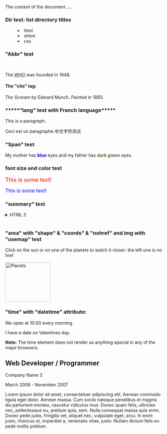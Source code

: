 
<html>
<head>
<title>Title of the document</title>
</head>

<body>
The content of the document......<br>

<h3>Dir test: list directory titles</h3>
<dir>
  <li>html</li>
  <li>xhtml</li>
  <li>css</li>
</dir>

<h3> "Abbr" test</h3><br>
<p>The <abbr title="World Health Organization">WHO</abbr> was founded in 1948.</p>

<h4>The "cite" tag:</h4>
<p><cite>The Scream</cite> by Edward Munch. Painted in 1893.</p>



<h3>*****"lang" test with Franch language*****</h3>
<p>This is a paragraph.</p>
<p lang="fr">Ceci est un paragraphe.中文字符测试</p>

<h3>"Span" test</h3>
<p>My mother has <span style="color:blue;font-weight:bold">blue</span> eyes and my father has 
<span style="color:darkolivegreen;font-weight:bold">dark green</span> eyes.</p>

<h3>font size and color test</h3>
<p><font size="4" color="red">This is some text!</font></p>
<p><font size="3" color="blue">This is some text!</font></p>

<h3>"summary" test</h3>
<details>
<summary>HTML 5</summary>
This document teaches you everything you have to learn about HTML 5.
</details><br>
</body>


<h3>"area" with "shape" & "coords" & "nohref" and img with "usemap" test</h3>
<p>Click on the sun or on one of the planets to watch it closer: the left one is no href</p>

<img src="http://www.w3schools.com/tags/planets.gif" width="145" height="126" alt="Planets" usemap="#planetmap">

<map name="planetmap">
  <area shape="rect" coords="0,0,82,126" alt="Sun" nohref="nohref" href="http://www.w3schools.com/tags/sun.htm">
  <area shape="circle" coords="90,58,3" alt="Mercury" href="http://www.w3schools.com/tags/mercur.htm">
  <area shape="circle" coords="124,58,8" alt="Venus"  href="http://www.w3schools.com/tags/venus.htm">
</map>

<h3>"time" with "datetime" attribute:</h3>
<p>We open at <time>10:00</time> every morning.</p>

<p>I have a date on <time datetime="2008-02-14 20:00">Valentines day</time>.</p>

<p><b>Note:</b> The time element does not render as anything special in any of the major browsers.</p>

<!-- Position #3 --> 
<div itemscope itemtype="http://schema.org/Organization">    
<h2><span itemprop="jobTitle">Web Developer / Programmer</span></h2>
 <p class="bus1"><span itemprop="name">Company Name 3</span></p>
 <p class="time">March 2006 - November 2007</p>    
<p itemprop="description"> Lorem ipsum dolor sit amet, consectetuer adipiscing elit. Aenean commodo ligula eget dolor. Aenean massa. Cum sociis natoque penatibus et magnis dis parturient montes, nascetur ridiculus mus. Donec quam felis, ultricies nec, pellentesque eu, pretium quis, sem. Nulla consequat massa quis enim. Donec pede justo, fringilla vel, aliquet nec, vulputate eget, arcu. In enim justo, rhoncus ut, imperdiet a, venenatis vitae, justo. Nullam dictum felis eu pede mollis pretium.  </p>    </div> 

</html>
